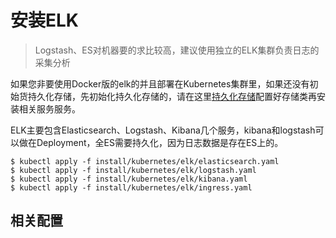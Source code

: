 # 安装ELK

> Logstash、ES对机器要的求比较高，建议使用独立的ELK集群负责日志的采集分析

如果您非要使用Docker版的elk的并且部署在Kubernetes集群里，如果还没有初始货持久化存储，先初始化持久化存储的，请在这里[持久化存储](storage.md)配置好存储类再安装相关服务服务。

ELK主要包含Elasticsearch、Logstash、Kibana几个服务，kibana和logstash可以做在Deployment，全ES需要持久化，因为日志数据是存在ES上的。

```text
$ kubectl apply -f install/kubernetes/elk/elasticsearch.yaml
$ kubectl apply -f install/kubernetes/elk/logstash.yaml
$ kubectl apply -f install/kubernetes/elk/kibana.yaml
$ kubectl apply -f install/kubernetes/elk/ingress.yaml
```

## 相关配置

